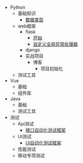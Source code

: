* Python
    * 基础知识
        * [数据类型](python/base/datatype.md)
    * web框架
        * flask
            * [开始](python/web/flask/flask.md)
            * [自定义全局异常处理器](python/web/flask/error_handler.md)
        * django
        * 实战项目
            * 博客
                * 项目初始化
    * 测试工具
* Vue
    * 基础
    * 组件库
* Java
    * 基础
    * 测试工具
* 测试
    * Api测试
        * [接口自动化测试框架](test/api/api_auto_test.md)
    * UI测试
        * [UI自动化测试框架](test/ui/ui_auto_test.md)
    * 性能测试
    * 移动专项测试
